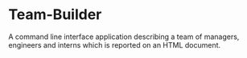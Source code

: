 # Team-Builder
A command line interface application describing a team of managers, engineers and interns which is reported on an HTML document.
